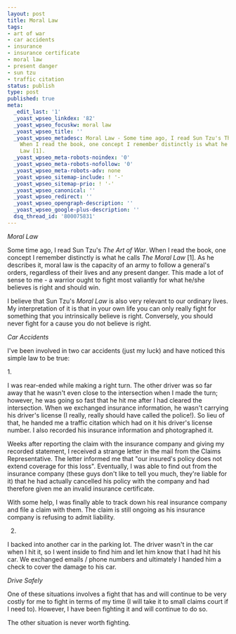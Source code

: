 ```yaml
---
layout: post
title: Moral Law
tags:
- art of war
- car accidents
- insurance
- insurance certificate
- moral law
- present danger
- sun tzu
- traffic citation
status: publish
type: post
published: true
meta:
  _edit_last: '1'
  _yoast_wpseo_linkdex: '82'
  _yoast_wpseo_focuskw: moral law
  _yoast_wpseo_title: ''
  _yoast_wpseo_metadesc: Moral Law - Some time ago, I read Sun Tzu's The Art of War.
    When I read the book, one concept I remember distinctly is what he calls The Moral
    Law [1].
  _yoast_wpseo_meta-robots-noindex: '0'
  _yoast_wpseo_meta-robots-nofollow: '0'
  _yoast_wpseo_meta-robots-adv: none
  _yoast_wpseo_sitemap-include: ! '-'
  _yoast_wpseo_sitemap-prio: ! '-'
  _yoast_wpseo_canonical: ''
  _yoast_wpseo_redirect: ''
  _yoast_wpseo_opengraph-description: ''
  _yoast_wpseo_google-plus-description: ''
  dsq_thread_id: '800075831'
---
```

<em>Moral Law</em>

Some time ago, I read Sun Tzu's <em>The Art of War</em>. When I read the book, one concept I remember distinctly is what he calls <em>The Moral Law </em>[1]. As he describes it, moral law is the capacity of an army to follow a general's orders, regardless of their lives and any present danger. This made a lot of sense to me - a warrior ought to fight most valiantly for what he/she believes is right and should win.

I believe that Sun Tzu's <em>Moral Law</em> is also very relevant to our ordinary lives. My interpretation of it is that in your own life you can only really fight for something that you intrinsically believe is right. Conversely, you should never fight for a cause you do not believe is right.

<em>Car Accidents</em>

I've been involved in two car accidents (just my luck) and have noticed this simple law to be true:

1\.

I was rear-ended while making a right turn. The other driver was so far away that he wasn't even close to the intersection when I made the turn; however, he was going so fast that he hit me after I had cleared the intersection. When we exchanged insurance information, he wasn't carrying his driver's license (I really, really should have called the police!). So lieu of that, he handed me a traffic citation which had on it his driver's license number. I also recorded his insurance information and photographed it.

Weeks after reporting the claim with the insurance company and giving my recorded statement, I received a strange letter in the mail from the Claims Representative. The letter informed me that "our insured's policy does not extend coverage for this loss". Eventually, I was able to find out from the insurance company (these guys don't like to tell you much, they're liable for it) that he had actually cancelled his policy with the company and had therefore given me an invalid insurance certificate.

With some help, I was finally able to track down his real insurance company and file a claim with them. The claim is still ongoing as his insurance company is refusing to admit liability.

2.

I backed into another car in the parking lot. The driver wasn't in the car when I hit it, so I went inside to find him and let him know that I had hit his car. We exchanged emails / phone numbers and ultimately I handed him a check to cover the damage to his car.

<em>Drive Safely</em>

One of these situations involves a fight that has and will continue to be very costly for me to fight in terms of my time (I will take it to small claims court if I need to). However, I have been fighting it and will continue to do so.

The other situation is never worth fighting.
